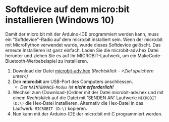 # Softdevice auf dem micro:bit installieren (Windows 10)

Damit der micro:bit mit der Arduino-IDE programmiert werden kann, muss ein "Softdevice"-Radio auf dem micro:bit installiert sein. Wenn der micro:bit mit MicroPython verwendet wurde, wurde dieses Softdevice gelöscht.
Das erneute Installieren ist ganz einfach. Laden Sie die microbit-adv.hex Datei herunter und ziehen Sie es auf Ihr MICROBIT-Laufwerk, um ein MakeCode-Bluetooth-Werbebeispiel zu installieren.

1. Download der Datei [microbit-adv.hex](microbit-adv.hex) _(Rechtsklick - >Ziel speichern unter<)_
1. Den **micro:bit** am USB-Port des Computers anschliessen. 
    - _Der `MAINTENANCE-Modus` ist **nicht erforderlich!**_
1.  Wechsel zum (Download-)Ordner mit der Datei microbit-adv.hex und mit einem _Rechtsklick_ auf die Datei mit 'SENDEN AN' Laufwerk: `MICROBIT (D:\)` die Hex-Datei installieren. Alternativ die Hex-Datei in das Laufwerk: `MICROBIT (D:\)` kopieren.
1. Nun kann mit der Arduino-IDE der micro:bit mit C programmiert werden.
